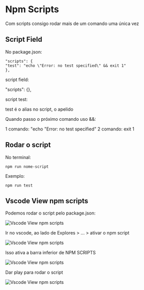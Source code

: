 # Npm Scripts

Com scripts consigo rodar mais de um comando uma única vez

## Script Field

No package.json:

```
"scripts": {
"test": "echo \"Error: no test specified\" && exit 1"
},
```

script field:

"scripts": {},

script test:

test é o alias no script, o apelido 

Quando passo o próximo comando uso  &&:

1 comando: "echo \"Error: no test specified\" 
2 comando: exit 1

## Rodar o script

No terminal:

`npm run nome-script`

Exemplo:

`npm run test`

## Vscode View npm scripts

Podemos rodar o script pelo package.json:

![Vscode View npm scripts](../vscode%20view%20npm%20script.png)

Ir no vscode, ao lado de Explores > ... > ativar o npm script

![Vscode View npm scripts](../vscode%20view%20npm%20script%20-%20config.png)

Isso ativa a barra inferior de NPM SCRIPTS 

![Vscode View npm scripts](../vscode%20view%20npm%20script%20-%20ativa-barra.png)

Dar play para rodar o script

![Vscode View npm scripts](../vscode%20view%20npm%20script%20-%20play.png)
